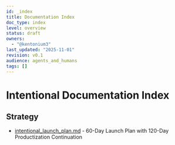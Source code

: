```yaml
---
id: _index
title: Documentation Index
doc_type: index
level: overview
status: draft
owners:
  - "@kentonium3"
last_updated: "2025-11-01"
revision: v0.1
audience: agents_and_humans
tags: []
---
```


# Intentional Documentation Index

## Strategy
- [intentional_launch_plan.md](<intentional_launch_plan.md>) - 60-Day Launch Plan with 120-Day Productization Continuation
